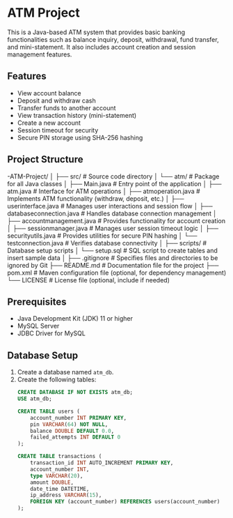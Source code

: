 # ATM Project

This is a Java-based ATM system that provides basic banking functionalities such as balance inquiry, deposit, withdrawal, fund transfer, and mini-statement. It also includes account creation and session management features.

## Features

- View account balance
- Deposit and withdraw cash
- Transfer funds to another account
- View transaction history (mini-statement)
- Create a new account
- Session timeout for security
- Secure PIN storage using SHA-256 hashing

## Project Structure

-ATM-Project/
│
├── src/                         # Source code directory
│   └── atm/                     # Package for all Java classes
│       ├── Main.java                # Entry point of the application
│       ├── atm.java                 # Interface for ATM operations
│       ├── atmoperation.java        # Implements ATM functionality (withdraw, deposit, etc.)
│       ├── userinterface.java       # Manages user interactions and session flow
│       ├── databaseconnection.java  # Handles database connection management
│       ├── accountmanagement.java   # Provides functionality for account creation
│       ├── sessionmanager.java      # Manages user session timeout logic
│       ├── securityutils.java       # Provides utilities for secure PIN hashing
│       └── testconnection.java      # Verifies database connectivity
│
├── scripts/                     # Database setup scripts
│   └── setup.sql                # SQL script to create tables and insert sample data
│
├── .gitignore                   # Specifies files and directories to be ignored by Git
├── README.md                    # Documentation file for the project
├── pom.xml                      # Maven configuration file (optional, for dependency management)
└── LICENSE                      # License file (optional, include if needed)


## Prerequisites

- Java Development Kit (JDK) 11 or higher
- MySQL Server
- JDBC Driver for MySQL

## Database Setup

1. Create a database named `atm_db`.
2. Create the following tables:
   ```sql
   CREATE DATABASE IF NOT EXISTS atm_db;
   USE atm_db;

   CREATE TABLE users (
       account_number INT PRIMARY KEY,
       pin VARCHAR(64) NOT NULL,
       balance DOUBLE DEFAULT 0.0,
       failed_attempts INT DEFAULT 0
   );

   CREATE TABLE transactions (
       transaction_id INT AUTO_INCREMENT PRIMARY KEY,
       account_number INT,
       type VARCHAR(20),
       amount DOUBLE,
       date_time DATETIME,
       ip_address VARCHAR(15),
       FOREIGN KEY (account_number) REFERENCES users(account_number)
   );
